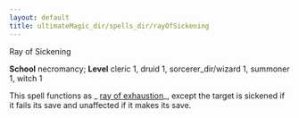 ```yaml
---
layout: default
title: ultimateMagic_dir/spells_dir/rayOfSickening
---
```

Ray of Sickening

**School** necromancy; **Level** cleric 1, druid 1, sorcerer_dir/wizard 1, summoner 1, witch 1

This spell functions as _ [ray of exhaustion](../../spells_dir/rayOfExhaustion#_ray-of-exhaustion)_, except the target is sickened if it fails its save and unaffected if it makes its save.

